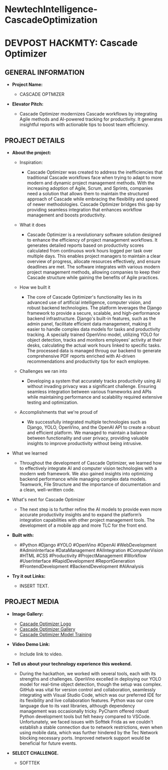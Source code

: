 # NewtechIntelligence-CascadeOptimization

# DEVPOST HACKMTY: Cascade Optimizer

## GENERAL INFORMATION
- **Project Name:** 
    - CASCADE OPTMIZER

- **Elevator Pitch:** 
    - Cascade Optimizer modernizes Cascade workflows by integrating Agile methods and AI-powered tracking for productivity. It generates insightful reports with actionable tips to boost team efficiency.

## PROJECT DETAILS
- **About the project:** 
    - Inspiration:
        - Cascade Optimizer was created to address the inefficiencies that traditional Cascade workflows face when trying to adapt to more modern and dynamic project management methods. With the increasing adoption of Agile, Scrum, and Sprints, companies need a solution that allows them to maintain the structured approach of Cascade while embracing the flexibility and speed of newer methodologies. Cascade Optimizer bridges this gap by providing seamless integration that enhances workflow management and boosts productivity.

    - What it does
        - Cascade Optimizer is a revolutionary software solution designed to enhance the efficiency of project management workflows. It generates detailed reports based on productivity scores calculated from continuous work hours logged per task over multiple days. This enables project managers to maintain a clear overview of progress, allocate resources effectively, and ensure deadlines are met. The software integrates with various modern project management methods, allowing companies to keep their Cascade structure while gaining the benefits of Agile practices.

    - How we built it
        - The core of Cascade Optimizer's functionality lies in its advanced use of artificial intelligence, computer vision, and robust backend technologies. The platform leverages the Django framework to provide a secure, scalable, and high-performance backend infrastructure. Django's built-in features, such as the admin panel, facilitate efficient data management, making it easier to handle complex data models for tasks and productivity tracking. A specially trained OpenVino model, utilizing YOLO for object detection, tracks and monitors employees' activity at their desks, calculating the actual work hours linked to specific tasks. The processed data is managed throug our backend to generate comprehensive PDF reports enriched with AI-driven recommendations and productivity tips for each employee.

    - Challenges we ran into
        -  Developing a system that accurately tracks productivity using AI without invading privacy was a significant challenge. Ensuring seamless integration between various frameworks and APIs while maintaining performance and scalability required extensive testing and optimization.

    - Accomplishments that we're proud of
        - We successfully integrated multiple technologies such as Django, YOLO, OpenVino, and the OpenAI API to create a robust and efficient platform. We managed to maintain a balance between functionality and user privacy, providing valuable insights to improve productivity without being intrusive.

- What we learned
    - Throughout the development of Cascade Optimizer, we learned how to effectively integrate AI and computer vision technologies with a modern web framework. We also gained insights into optimizing backend performance while managing complex data models. Teamwork, File Structure and the importance of documentation and a clean, well-written code.

- What's next for Cascade Optimizer
    - The next step is to further refine the AI models to provide even more accurate productivity insights and to expand the platform’s integration capabilities with other project management tools. The development of a mobile app and more TLC for the front end. 

- **Built with:** 
    - #Python #Django #YOLO #OpenVino #OpenAI #WebDevelopment #AdminInterface #DataManagement #AIIntegration #ComputerVision #HTML #CSS #Productivity #ProjectManagement #Workflow #UserInterface #RapidDevelopment #ReportGeneration #FrontendDevelopment #BackendDevelopment #AIAnalysis

- **Try it out Links:** 
    - INSERT TEXT.


## PROJECT MEDIA
- **Image Gallery:** 
    - [Cascade Optimizer Logo](https://drive.google.com/file/d/1MVoCnFAh8M95xzO3IvWMq485DES1517N/view?usp=drive_link)
    - [Cascade Optimizer Gallery](https://drive.google.com/drive/folders/1pald2PjxPbH3DdM9P_-yqWmoE1HeGnsn?usp=sharing)
    - [Cascade Optimizer Model Training](https://drive.google.com/drive/folders/1AjMhSEusCgUGz33E0wabYmkjSzosSPUw?usp=sharing)

- **Video Demo Link:** 
    - Include link to video.


- **Tell us about your technology experience this weekend.**
    - During the hackathon, we worked with several tools, each with its strengths and challenges. OpenVino excelled in deploying our YOLO model for real-time object detection, though the setup was complex. GitHub was vital for version control and collaboration, seamlessly integrating with Visual Studio Code, which was our preferred IDE for its flexibility and live collaboration features. Python was our core language due to its vast libraries, although dependency management was occasionally tricky. PyCharm offered robust Python development tools but felt heavy compared to VSCode. Unfortunately, we faced issues with Softtek Frida as we couldn't establish a stable connection due to network restrictions, even when using mobile data, which was further hindered by the Tec Network blocking necessary ports. Improved network support would be beneficial for future events.

 - **SELECT CHALLENGE.**
    - SOFTTEK


